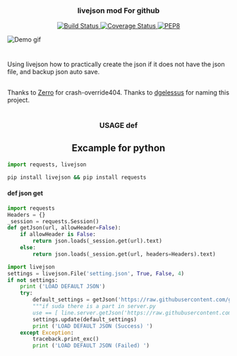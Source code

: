 <h3 align="center">livejson mod For github</h3>
<p align="center">
    <a href="https://travis-ci.org/controversial/livejson" align="center">
        <img alt="Build Status" src="https://travis-ci.org/controversial/livejson.svg?branch=master">
    </a>
    <a href="https://coveralls.io/github/controversial/livejson?branch=master" align="center">
        <img alt="Coverage Status" src="https://coveralls.io/repos/github/controversial/livejson/badge.svg?branch=master">
    </a>
    <a href="https://www.python.org/dev/peps/pep-0008/" align="center">
        <img alt="PEP8" src="https://img.shields.io/badge/PEP8-compliant-brightgreen.svg">
    </a>
</p>

![Demo gif](https://media3.giphy.com/media/3o6Zt481isNVuQI1l6/giphy.gif)
#
Using livejson how to practically create the json if it does not have the json file,
and backup json auto save.
##
Thanks to [Zerro](https://github.com/crash-override404) for crash-override404.
Thanks to [dgelessus](https://github.com/dgelessus) for naming this project.
##
#
<h3 align="center">USAGE def</h3>
<h2 align="center">Excample for python</h2>

```python
import requests, livejson
```
```bash
pip install livejson && pip install requests
```
#### def json get
``````python
import requests
Headers = {}
_session = requests.Session()
def getJson(url, allowHeader=False):
    if allowHeader is False:
        return json.loads(_session.get(url).text)
    else:
        return json.loads(_session.get(url, headers=Headers).text)
``````
```python
import livejson
settings = livejson.File('setting.json', True, False, 4)
if not settings:
    print ('LOAD DEFAULT JSON')
    try:
        default_settings = getJson('https://raw.githubusercontent.com/geo3huruf/Setjson/main/setting.json')
        """if suda there is a part in server.py
        use == [ line.server.getJson('https://raw.githubusercontent.com/geo3huruf/Setjson/main/setting.json') ]"""
        settings.update(default_settings)
        print ('LOAD DEFAULT JSON (Success) ')
    except Exception:
        traceback.print_exc()
        print ('LOAD DEFAULT JSON (Failed) ')
```
